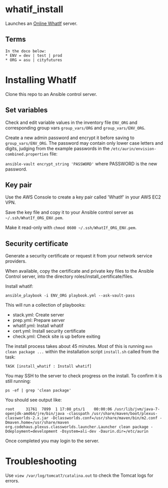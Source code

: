 # whatif_install

Launches an [Online WhatIf](https://github.com/AURIN/online-whatif) server.

## Terms

    In the doco below:  
    * ENV = dev | test | prod
    * ORG = asu | cityfutures

# Installing WhatIf

Clone this repo to an Ansible control server.

## Set variables
Check and edit variable values in the inventory file `ENV_ORG` and corresponding group vars `group_vars/ORG` and `group_vars/ENV_ORG`.

Create a new admin password and encrypt it before saving to `group_vars/ENV_ORG`. The password may contain only lower case letters and digits, judging from the example passwords in the `/etc/aurin/envision-combined.properties` file:

`ansible-vault encrypt_string 'PASSWORD'` where PASSWORD is the new password.

## Key pair
Use the AWS Console to create a key pair called 'WhatIf' in your AWS EC2 VPN.

Save the key file and copy it to your Ansible control server as `~/.ssh/WhatIf_ORG_ENV.pem`.

Make it read-only with `chmod 0600 ~/.ssh/WhatIf_ORG_ENV.pem`.

## Security certificate
Generate a security certificate or request it from your network service providers.

When available, copy the certificate and private key files to the Ansible Control server, into the directory roles/install_certificate/files.

Install whatif:

`ansible_playbook -i ENV_ORG playbook.yml --ask-vault-pass`

This will run a collection of playbooks:

* stack.yml: Create server
* prep.yml: Prepare server
* whatif.yml: Install whatif
* cert.yml: Install security certificate
* check.yml: Check site is up before exiting

The install process takes about 45 minutes. Most of this is running `mvn clean package ...` within the installation script `install.sh` called from the task:

`TASK [install_whatif : Install whatif]`

You may SSH to the server to check progress on the install.  To confirm it is still running:

`ps -ef | grep 'clean package'`

You should see output like:

```
root     31761  7899  1 17:08 pts/1    00:00:06 /usr/lib/jvm/java-7-openjdk-amd64/jre/bin/java -classpath /usr/share/maven/boot/plexus-classworlds-2.x.jar -Dclassworlds.conf=/usr/share/maven/bin/m2.conf -Dmaven.home=/usr/share/maven org.codehaus.plexus.classworlds.launcher.Launcher clean package -Ddeployment=development -Dsystem=ali-dev -Daurin.dir=/etc/aurin
```

Once completed you may login to the server.

# Troubleshooting

Use `view /var/log/tomcat7/catalina.out` to check the Tomcat logs for errors.
